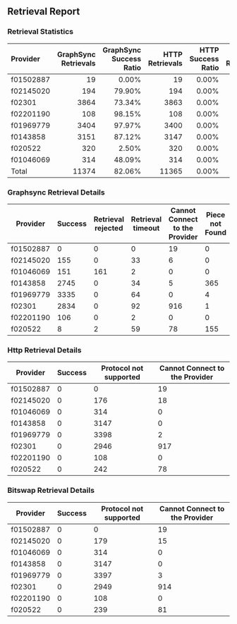 ## Retrieval Report
### Retrieval Statistics
| Provider  | GraphSync Retrievals | GraphSync Success Ratio | HTTP Retrievals | HTTP Success Ratio | Bitswap Retrievals | Bitswap Success Ratio |
| :-------- | -------------------: | ----------------------: | --------------: | -----------------: | -----------------: | --------------------: |
| f01502887 |                   19 |                   0.00% |              19 |              0.00% |                 19 |                 0.00% |
| f02145020 |                  194 |                  79.90% |             194 |              0.00% |                194 |                 0.00% |
| f02301    |                 3864 |                  73.34% |            3863 |              0.00% |               3863 |                 0.00% |
| f02201190 |                  108 |                  98.15% |             108 |              0.00% |                108 |                 0.00% |
| f01969779 |                 3404 |                  97.97% |            3400 |              0.00% |               3400 |                 0.00% |
| f0143858  |                 3151 |                  87.12% |            3147 |              0.00% |               3147 |                 0.00% |
| f020522   |                  320 |                   2.50% |             320 |              0.00% |                320 |                 0.00% |
| f01046069 |                  314 |                  48.09% |             314 |              0.00% |                314 |                 0.00% |
| Total     |                11374 |                  82.06% |           11365 |              0.00% |              11365 |                 0.00% |

### Graphsync Retrieval Details
| Provider  | Success | Retrieval rejected | Retrieval timeout | Cannot Connect to the Provider | Piece not Found | Unconfirmed block transfer | General retrieval failure |
| --------- | ------- | ------------------ | ----------------- | ------------------------------ | --------------- | -------------------------- | ------------------------- |
| f01502887 | 0       | 0                  | 0                 | 19                             | 0               | 0                          | 0                         |
| f02145020 | 155     | 0                  | 33                | 6                              | 0               | 0                          | 0                         |
| f01046069 | 151     | 161                | 2                 | 0                              | 0               | 0                          | 0                         |
| f0143858  | 2745    | 0                  | 34                | 5                              | 365             | 2                          | 0                         |
| f01969779 | 3335    | 0                  | 64                | 0                              | 4               | 1                          | 0                         |
| f02301    | 2834    | 0                  | 92                | 916                            | 1               | 21                         | 0                         |
| f02201190 | 106     | 0                  | 2                 | 0                              | 0               | 0                          | 0                         |
| f020522   | 8       | 2                  | 59                | 78                             | 155             | 16                         | 2                         |

### Http Retrieval Details
| Provider  | Success | Protocol not supported | Cannot Connect to the Provider |
| --------- | ------- | ---------------------- | ------------------------------ |
| f01502887 | 0       | 0                      | 19                             |
| f02145020 | 0       | 176                    | 18                             |
| f01046069 | 0       | 314                    | 0                              |
| f0143858  | 0       | 3147                   | 0                              |
| f01969779 | 0       | 3398                   | 2                              |
| f02301    | 0       | 2946                   | 917                            |
| f02201190 | 0       | 108                    | 0                              |
| f020522   | 0       | 242                    | 78                             |

### Bitswap Retrieval Details
| Provider  | Success | Protocol not supported | Cannot Connect to the Provider |
| --------- | ------- | ---------------------- | ------------------------------ |
| f01502887 | 0       | 0                      | 19                             |
| f02145020 | 0       | 179                    | 15                             |
| f01046069 | 0       | 314                    | 0                              |
| f0143858  | 0       | 3147                   | 0                              |
| f01969779 | 0       | 3397                   | 3                              |
| f02301    | 0       | 2949                   | 914                            |
| f02201190 | 0       | 108                    | 0                              |
| f020522   | 0       | 239                    | 81                             |
